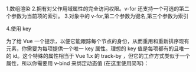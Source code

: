 1.数组渲染
2.拥有对父作用域属性的完全访问权限。v-for 还支持一个可选的第二个参数为当前项的索引。
3.对象中的 v-for,第二个参数为键名,第三个参数为索引



4.使用 key


为了给 Vue 一个提示，以便它能跟踪每个节点的身份，从而重用和重新排序现有元素，你需要为每项提供一个唯一 key 属性。理想的 key 值是每项都有的且唯一的 id。这个特殊的属性相当于 Vue 1.x 的 track-by ，但它的工作方式类似于一个属性，所以你需要用 v-bind 来绑定动态值 (在这里使用简写)：

